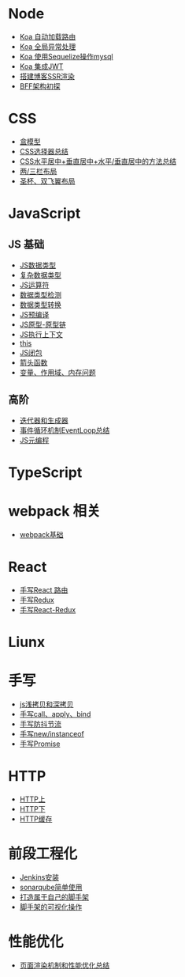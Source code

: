 
# Node
- [Koa 自动加载路由](https://juejin.im/post/5e970c7fe51d457918095eb0)
- [Koa 全局异常处理](https://github.com/LiLixikun/webBlog/blob/master/Node/%E4%BB%8E%E9%9B%B6%E6%90%AD%E5%BB%BA%E4%B8%AA%E4%BA%BA%E5%8D%9A%E5%AE%A2%E7%BD%91%E7%AB%99(%E4%BA%8C)-%E5%85%A8%E5%B1%80%E5%BC%82%E5%B8%B8%E5%A4%84%E7%90%86.md)
- [Koa 使用Sequelize操作mysql](https://juejin.im/post/5e970c0b51882573793e832f)
- [Koa 集成JWT](https://juejin.im/post/5e9900cbf265da47a9280051)
- [搭建博客SSR渲染](https://github.com/LiLixikun/webBlog/blob/master/Node/%E4%BB%8E%E9%9B%B6%E6%90%AD%E5%BB%BA%E4%B8%AA%E4%BA%BA%E5%8D%9A%E5%AE%A2-%E6%9C%8D%E5%8A%A1%E7%AB%AFSSR%E6%B8%B2%E6%9F%93.md)
- [BFF架构初探](https://github.com/LiLixikun/webBlog/blob/master/Node/BFF%E6%9E%B6%E6%9E%84%E5%88%9D%E6%8E%A2.md)

# CSS 
- [盒模型](https://github.com/LiLixikun/webBlog/blob/master/css/md/box-modle.md)
- [CSS选择器总结](https://github.com/LiLixikun/webBlog/blob/master/css/md/select.md) 
- [CSS水平居中+垂直居中+水平/垂直居中的方法总结](https://github.com/LiLixikun/webBlog/blob/master/css/md/%E5%9E%82%E7%9B%B4%E5%B1%85%E4%B8%AD%E5%AF%B9%E9%BD%90.md) 
- [两/三栏布局](https://github.com/LiLixikun/webBlog/blob/master/css/md/two-columns.md)
- [圣杯、双飞翼布局](https://github.com/LiLixikun/webBlog/blob/master/css/md/grail-layout.md)

# JavaScript

## JS 基础
- [JS数据类型](https://github.com/LiLixikun/webBlog/blob/master/JS/md/%E6%95%B0%E6%8D%AE%E7%B1%BB%E5%9E%8B.md)
- [复杂数据类型](https://github.com/LiLixikun/webBlog/blob/master/JS/md/object-type.md)
- [JS运算符](https://github.com/LiLixikun/webBlog/blob/master/JS/md/js%E8%BF%90%E7%AE%97%E7%AC%A6.md)
- [数据类型检测](https://github.com/LiLixikun/webBlog/blob/master/JS/md/type-check.md)
- [数据类型转换](https://github.com/LiLixikun/webBlog/blob/master/JS/md/data-type-transform.md)
- [JS预编译](https://github.com/LiLixikun/webBlog/blob/master/JS/md/%E9%A2%84%E7%BC%96%E8%AF%91.md)
- [JS原型-原型链](https://github.com/LiLixikun/webBlog/blob/master/JS/md/%E5%8E%9F%E5%9E%8B-%E5%8E%9F%E5%9E%8B%E9%93%BE.md)
- [JS执行上下文](https://github.com/LiLixikun/webBlog/blob/master/JS/md/JS%E6%89%A7%E8%A1%8C%E4%B8%8A%E4%B8%8B%E6%96%87.md)
- [this](https://github.com/LiLixikun/webBlog/blob/master/JS/md/this.md)
- [JS闭包](https://github.com/LiLixikun/webBlog/blob/master/JS/md/JS%E9%97%AD%E5%8C%85.md)  
- [箭头函数](https://github.com/LiLixikun/webBlog/blob/master/JS/md/%E7%AE%AD%E5%A4%B4%E5%87%BD%E6%95%B0.md)
- [变量、作用域、内存问题](https://github.com/LiLixikun/webBlog/blob/master/JS/md/%E5%8F%98%E9%87%8F%E3%80%81%E4%BD%9C%E7%94%A8%E5%9F%9F%E3%80%81%E5%86%85%E5%AD%98%E9%97%AE%E9%A2%98.md)

## 高阶
- [迭代器和生成器](https://github.com/LiLixikun/webBlog/blob/master/JS/md/迭代器.md)
- [事件循环机制EventLoop总结](https://github.com/LiLixikun/webBlog/blob/master/JS/md/事件循环机制EventLoop.md)
- [JS元编程](https://github.com/LiLixikun/webBlog/blob/master/JS/md/%E5%85%83%E7%BC%96%E7%A8%8B.md)

# TypeScript

# webpack 相关
- [webpack基础](https://github.com/LiLixikun/webBlog/blob/master/webpack/webpack%E5%9F%BA%E7%A1%80.md)

# React
- [手写React 路由](https://github.com/LiLixikun/webBlog/tree/master/React/react-router-dom)
- [手写Redux](https://github.com/LiLixikun/webBlog/tree/master/React/redux)
- [手写React-Redux](https://github.com/LiLixikun/webBlog/tree/master/React/react-redux)

# Liunx



# 手写
- [js浅拷贝和深拷贝](https://github.com/LiLixikun/webBlog/blob/master/JS/md/js%E6%B5%85%E6%8B%B7%E8%B4%9D%E5%92%8C%E6%B7%B1%E6%8B%B7%E8%B4%9D.md)
- [手写call、apply、bind](https://github.com/LiLixikun/webBlog/blob/master/%E6%89%8B%E5%86%99/md/new-call-bind.md)
- [手写防抖节流](https://github.com/LiLixikun/webBlog/blob/master/%E6%89%8B%E5%86%99/md/%E9%98%B2%E6%8A%96-%E8%8A%82%E6%B5%81.md)
- [手写new/instanceof](https://github.com/LiLixikun/webBlog/blob/master/%E6%89%8B%E5%86%99/JS/new-instanceof.js)
- [手写Promise](https://github.com/LiLixikun/webBlog/blob/master/%E6%89%8B%E5%86%99/md/promise.md)

# HTTP
- [HTTP上](https://github.com/LiLixikun/webBlog/blob/master/HTTP/HTTP%E5%8D%8F%E8%AE%AE(%E4%B8%8A).md)
- [HTTP下]()
- [HTTP缓存](https://github.com/LiLixikun/webBlog/blob/master/HTTP/HTTP%E7%BC%93%E5%AD%98.md)


# 前段工程化
- [Jenkins安装](https://github.com/LiLixikun/webBlog/blob/master/%E5%89%8D%E6%AE%B5%E5%B7%A5%E7%A8%8B%E5%8C%96/Jenkins%E5%AE%89%E8%A3%85.md)
- [sonarqube简单使用](https://github.com/LiLixikun/webBlog/blob/master/%E5%89%8D%E6%AE%B5%E5%B7%A5%E7%A8%8B%E5%8C%96/sonar%E7%AE%80%E5%8D%95%E4%BD%BF%E7%94%A8.md)
- [打造属于自己的脚手架]()
- [脚手架的可视化操作]()

# 性能优化
- [页面渲染机制和性能优化总结](https://juejin.im/post/5ddb7f38f265da7de667d2d5#heading-0)


